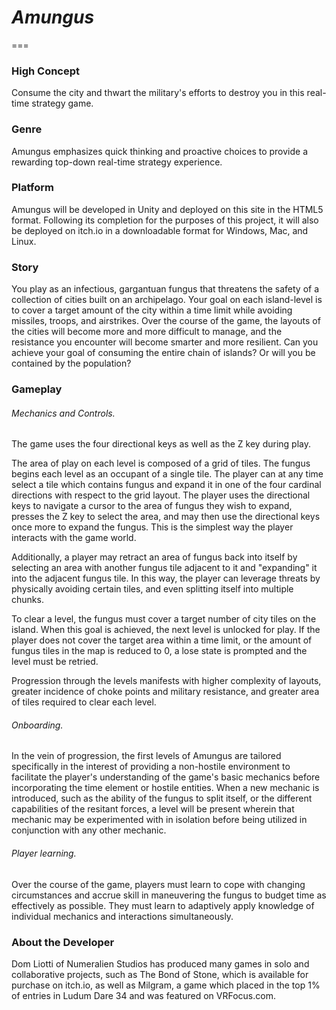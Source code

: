 # *Amungus*
===

### High Concept

Consume the city and thwart the military's efforts to destroy you in this real-time strategy game.

### Genre

Amungus emphasizes quick thinking and proactive choices to provide a rewarding top-down real-time strategy experience.

### Platform

Amungus will be developed in Unity and deployed on this site in the HTML5 format. Following its completion for
the purposes of this project, it will also be deployed on itch.io in a downloadable format for Windows, Mac, and Linux.

### Story

You play as an infectious, gargantuan fungus that threatens the safety of a collection of cities built on an archipelago.
Your goal on each island-level is to cover a target amount of the city within a time limit while avoiding missiles,
troops, and airstrikes. Over the course of the game, the layouts of the cities will become more and more difficult to manage, 
and the resistance you encounter will become smarter and more resilient. Can you achieve your goal of consuming the entire
chain of islands? Or will you be contained by the population?

### Gameplay

###### *Mechanics and Controls.*

The game uses the four directional keys as well as the Z key during play.

The area of play on each level is composed of a grid of tiles. The fungus begins each level as an occupant of a single tile.
The player can at any time select a tile which contains fungus and expand it in one of the four cardinal directions with respect to 
the grid layout. The player uses the directional keys to navigate a cursor to the area of fungus they wish to expand, presses the
Z key to select the area, and may then use the directional keys once more to expand the fungus. This is the simplest way the player
interacts with the game world.

Additionally, a player may retract an area of fungus back into itself by selecting an area with another fungus tile adjacent to it
and "expanding" it into the adjacent fungus tile. In this way, the player can leverage threats by physically avoiding certain tiles,
and even splitting itself into multiple chunks.

To clear a level, the fungus must cover a target number of city tiles on the island. When this goal is achieved, the next level is
unlocked for play. If the player does not cover the target area within a time limit, or the amount of fungus tiles in the map is 
reduced to 0, a lose state is prompted and the level must be retried.

Progression through the levels manifests with higher complexity of layouts, greater incidence of choke points and military resistance,
and greater area of tiles required to clear each level.

###### *Onboarding.*

In the vein of progression, the first levels of Amungus are tailored specifically in the interest of providing a non-hostile environment
to facilitate the player's understanding of the game's basic mechanics before incorporating the time element or hostile entities. When a 
new mechanic is introduced, such as the ability of the fungus to split itself, or the different capabilities of the resitant forces, a level
will be present wherein that mechanic may be experimented with in isolation before being utilized in conjunction with any other mechanic.

###### *Player learning.*

Over the course of the game, players must learn to cope with changing circumstances and accrue skill in maneuvering the fungus to budget time
as effectively as possible. They must learn to adaptively apply knowledge of individual mechanics and interactions simultaneously.

### About the Developer

Dom Liotti of Numeralien Studios has produced many games in solo and collaborative projects, such as The Bond of Stone, which is available for 
purchase on itch.io, as well as Milgram, a game which placed in the top 1% of entries in Ludum Dare 34 and was featured on VRFocus.com.